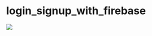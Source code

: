 # login_signup_with_firebase
![](https://github.com/amirhghobadi/login_signup_with_firebase/blob/connect/firebase.gif)
